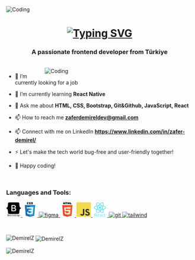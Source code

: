 <img align="center" alt="Coding" width ="800" height="250" src="https://jusmarktech.com/public/a/images/pages/web_development.gif">
<h1 align="center">
  <a href="https://git.io/typing-svg"><img src="https://readme-typing-svg.demolab.com/?font=Fira+Code&size=23&duration=3000&pause=100&center=YANLI%C5%9E&vCenter=YANLI%C5%9E&repeat=do%C4%9Fru&width=435&lines=Hi+%F0%9F%91%8B%2C+I%27m+Zafer+Demirel" alt="Typing SVG" /></a>
</h1>

<h3 align="center">A passionate frontend developer from Türkiye</h3>
<br>
<img align="right" alt="Coding" width ="400" src="https://cdn.dribbble.com/users/1162077/screenshots/3848914/programmer.gif">


- 🔭 I’m currently looking for a job

- 🌱 I’m currently learning **React Native**

- 💬 Ask me about **HTML, CSS, Bootstrap, Git&Github, JavaScript, React**

- 📫 How to reach me **zaferdemireldev@gmail.com**

- 📫 Connect with me on LinkedIn **https://www.linkedin.com/in/zafer-demirel/**

- ⚡ Let's make the tech world bug-free and user-friendly together!

- 🚀 Happy coding!


<br>
<h3 align="left">Languages and Tools:</h3>
<p align="left"> <a href="https://getbootstrap.com" target="_blank" rel="noreferrer"> <img src="https://raw.githubusercontent.com/devicons/devicon/master/icons/bootstrap/bootstrap-plain-wordmark.svg" alt="bootstrap" width="40" height="40"/> </a> <a href="https://www.w3schools.com/css/" target="_blank" rel="noreferrer"> <img src="https://raw.githubusercontent.com/devicons/devicon/master/icons/css3/css3-original-wordmark.svg" alt="css3" width="40" height="40"/> </a> <a href="https://www.figma.com/" target="_blank" rel="noreferrer"> <img src="https://www.vectorlogo.zone/logos/figma/figma-icon.svg" alt="figma" width="40" height="40"/> </a> <a href="https://www.w3.org/html/" target="_blank" rel="noreferrer"> <img src="https://raw.githubusercontent.com/devicons/devicon/master/icons/html5/html5-original-wordmark.svg" alt="html5" width="40" height="40"/> </a> <a href="https://developer.mozilla.org/en-US/docs/Web/JavaScript" target="_blank" rel="noreferrer"> <img src="https://raw.githubusercontent.com/devicons/devicon/master/icons/javascript/javascript-original.svg" alt="javascript" width="40" height="40"/> </a> <a href="https://reactjs.org/" target="_blank" rel="noreferrer"> <img src="https://raw.githubusercontent.com/devicons/devicon/master/icons/react/react-original-wordmark.svg" alt="firebase" width="40" height="40"/> <a href="https://git-scm.com/" target="_blank" rel="noreferrer"> <img src="https://www.vectorlogo.zone/logos/git-scm/git-scm-icon.svg" alt="git" width="40" height="40"/> </a> </a> <a href="https://tailwindcss.com/" target="_blank" rel="noreferrer"> <img src="https://www.vectorlogo.zone/logos/tailwindcss/tailwindcss-icon.svg" alt="tailwind" width="40" height="40"/> </a>
 
</a> </p>
<br>

<p><img align="left" src="https://github-readme-stats.vercel.app/api/top-langs?username=DemirelZ&show_icons=true&locale=en&layout=compact" alt="DemirelZ" /></p>

<p>&nbsp;<img align="center" src="https://github-readme-stats.vercel.app/api?username=DemirelZ&show_icons=true&locale=en" alt="DemirelZ" /></p>

<p><img align="center" src="https://github-readme-streak-stats.herokuapp.com/?user=DemirelZ&" alt="DemirelZ" /></p>
